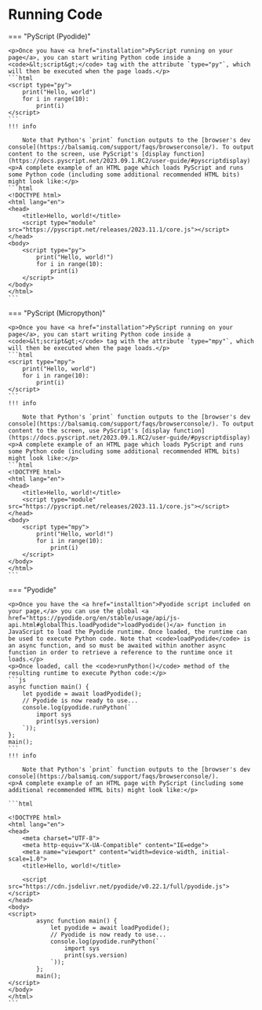 # Running Code

=== "PyScript (Pyodide)"

    <p>Once you have <a href="installation">PyScript running on your page</a>, you can start writing Python code inside a <code>&lt;script&gt;</code> tag with the attribute `type="py"`, which will then be executed when the page loads.</p>
    ```html
    <script type="py">
        print("Hello, world")
        for i in range(10):
            print(i)  
    </script>
    ```
    !!! info

        Note that Python's `print` function outputs to the [browser's dev console](https://balsamiq.com/support/faqs/browserconsole/). To output content to the screen, use PyScript's [display function](https://docs.pyscript.net/2023.09.1.RC2/user-guide/#pyscriptdisplay)
    <p>A complete example of an HTML page which loads PyScript and runs some Python code (including some additional recommended HTML bits) might look like:</p>
    ```html
    <!DOCTYPE html>
    <html lang="en">
    <head>
        <title>Hello, world!</title>
        <script type="module" src="https://pyscript.net/releases/2023.11.1/core.js"></script>
    </head>
    <body>
        <script type="py">
            print("Hello, world!")
            for i in range(10):
                print(i)
        </script>
    </body>
    </html>
    ```

=== "PyScript (Micropython)"

    <p>Once you have <a href="installation">PyScript running on your page</a>, you can start writing Python code inside a <code>&lt;script&gt;</code> tag with the attribute `type="mpy"`, which will then be executed when the page loads.</p>
    ```html
    <script type="mpy">
        print("Hello, world")
        for i in range(10):
            print(i)  
    </script>
    ```
    !!! info

        Note that Python's `print` function outputs to the [browser's dev console](https://balsamiq.com/support/faqs/browserconsole/). To output content to the screen, use PyScript's [display function](https://docs.pyscript.net/2023.09.1.RC2/user-guide/#pyscriptdisplay)
    <p>A complete example of an HTML page which loads PyScript and runs some Python code (including some additional recommended HTML bits) might look like:</p>
    ```html
    <!DOCTYPE html>
    <html lang="en">
    <head>
        <title>Hello, world!</title>
        <script type="module" src="https://pyscript.net/releases/2023.11.1/core.js"></script>
    </head>
    <body>
        <script type="mpy">
            print("Hello, world!")
            for i in range(10):
                print(i)
        </script>
    </body>
    </html>
    ```


=== "Pyodide"

    <p>Once you have the <a href="installtion">Pyodide script included on your page,</a> you can use the global <a href="https://pyodide.org/en/stable/usage/api/js-api.html#globalThis.loadPyodide">loadPyodide()</a> function in JavaScript to load the Pyodide runtime. Once loaded, the runtime can be used to execute Python code. Note that <code>loadPyodide</code> is an async function, and so must be awaited within another async function in order to retrieve a reference to the runtime once it loads.</p>
    <p>Once loaded, call the <code>runPython()</code> method of the resulting runtime to execute Python code:</p>
    ```js
    async function main() {
        let pyodide = await loadPyodide();
        // Pyodide is now ready to use...
        console.log(pyodide.runPython(`
            import sys
            print(sys.version)
        `));
    };
    main();
    ```
    !!! info

        Note that Python's `print` function outputs to the [browser's dev console](https://balsamiq.com/support/faqs/browserconsole/).
    <p>A complete example of an HTML page with PyScript (including some additional recommended HTML bits) might look like:</p>

    ```html

    <!DOCTYPE html>
    <html lang="en">
    <head>
        <meta charset="UTF-8">
        <meta http-equiv="X-UA-Compatible" content="IE=edge">
        <meta name="viewport" content="width=device-width, initial-scale=1.0">
        <title>Hello, world!</title>

        <script src="https://cdn.jsdelivr.net/pyodide/v0.22.1/full/pyodide.js"></script>
    </head>
    <body>
    <script>
            async function main() {
                let pyodide = await loadPyodide();
                // Pyodide is now ready to use...
                console.log(pyodide.runPython(`
                    import sys
                    print(sys.version)
                `));
            };
            main();
    </script>
    </body>
    </html>
    ```
